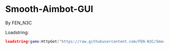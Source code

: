 # Smooth-Aimbot-GUI
By FEN_N3C

Loadstring:
``` lua
loadstring(game:HttpGet("https://raw.githubusercontent.com/FEN-N3C/Smooth-Aimbot-GUI/main/source.lua", true))()
```
